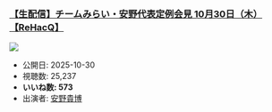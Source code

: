 ### [【生配信】チームみらい・安野代表定例会見 10月30日（木）【ReHacQ】](https://www.youtube.com/watch?v=JKaBYlIMo2Y)
[![](https://img.youtube.com/vi/JKaBYlIMo2Y/sddefault.jpg)](https://www.youtube.com/watch?v=JKaBYlIMo2Y)
-   公開日: 2025-10-30
-   視聴数: 25,237
-   **いいね数: 573**
-   出演者: [安野貴博](/rehacq_fan/people/安野貴博 "wikilink")
